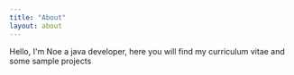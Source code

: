```yaml
---
title: "About"
layout: about
---
```


Hello, I'm Noe a java developer, here you will find my curriculum vitae and some sample projects
